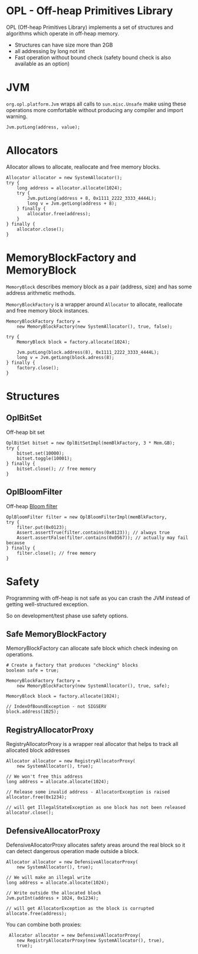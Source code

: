 # OPL - Off-heap Primitives Library

OPL (Off-heap Primitives Library) implements a set of structures and algorithms 
which operate in off-heap memory.

* Structures can have size more than 2GB 
* all addressing by long not int
* Fast operation without bound check (safety bound check is also available as an option)

# JVM

`org.opl.platform.Jvm` wraps all calls to `sun.misc.Unsafe` make using these operations more comfortable 
without producing any compiler and import warning. 

    Jvm.putLong(address, value);

# Allocators

Allocator allows to allocate, reallocate and free memory blocks.

    Allocator allocator = new SystemAllocator();
    try {    
        long address = allocator.allocate(1024);
        try {        
            Jvm.putLong(address + 8, 0x1111_2222_3333_4444L);
            long v = Jvm.getLong(address + 8);
        } finally {
            allocator.free(address);
        }
    } finally { 
        allocator.close();
    }

# MemoryBlockFactory and MemoryBlock

`MemoryBlock` describes memory block as a pair (address, size) and has some address arithmetic methods.

`MemoryBlockFactory` is a wrapper around `Allocator` to allocate, reallocate and free memory block instances.

    
    MemoryBlockFactory factory = 
        new MemoryBlockFactory(new SystemAllocator(), true, false);
        
    try {
        MemoryBlock block = factory.allocate(1024);
        
        Jvm.putLong(block.address(8), 0x1111_2222_3333_4444L);
        long v = Jvm.getLong(block.adress(8);
    } finally {
        factory.close();
    }    
    
# Structures

## OplBitSet

Off-heap bit set

        
    OplBitSet bitset = new OplBitSetImpl(memBlkFactory, 3 * Mem.GB);
    try {
        bitset.set(10000);
        bitset.toggle(10001);
    } finally {
        bitset.close(); // free memory
    }       


## OplBloomFilter

Off-heap [Bloom filter](https://en.wikipedia.org/wiki/Bloom_filter)

    OplBloomFilter filter = new OplBloomFilterImpl(memBlkFactory,
    try {
        filter.put(0x0123);
        Assert.assertTrue(filter.contains(0x0123)); // always true
        Assert.assertFalse(filter.contains(0x0567)); // actually may fail because 
    } finally {
        filter.close(); // free memory
    }
     
# Safety

Programming with off-heap is not safe as you can crash the JVM instead 
of getting well-structured exception.

So on development/test phase use safety options.

## Safe MemoryBlockFactory

MemoryBlockFactory can allocate safe block which check indexing on operations.

    # Create a factory that produces "checking" blocks
    boolean safe = true;
    
    MemoryBlockFactory factory = 
        new MemoryBlockFactory(new SystemAllocator(), true, safe);

    MemoryBlock block = factory.allocate(1024);
    
    // IndexOfBoundException - not SIGSERV  
    block.address(1025); 
    
## RegistryAllocatorProxy

RegistryAllocatorProxy is a wrapper real allocator that helps to track all allocated block addresses

    Allocator allocator = new RegistryAllocatorProxy(
        new SystemAllocator(), true);
        
    // We won't free this address
    long address = allocate.allocate(1024);
        
    // Release some invalid address - AllocatorException is raised
    allocator.free(0x1234);      
    
    // will get IllegalStateException as one block has not been released
    allocator.close();
     
## DefensiveAllocatorProxy

DefensiveAllocatorProxy allocates safety areas around the real block so it can detect dangerous 
operation made outside a block.

    Allocator allocator = new DefensiveAllocatorProxy(  
        new SystemAllocator(), true);
        
    // We will make an illegal write
    long address = allocate.allocate(1024);
    
    // Write outside the allocated block
    Jvm.putInt(address + 1024, 0x1234);
    
    // will get AllocatorException as the block is corrupted
    allocate.free(address);
    
You can combine both proxies:

     Allocator allocator = new DefensiveAllocatorProxy( 
        new RegistryAllocatorProxy(new SystemAllocator(), true), 
        true);      